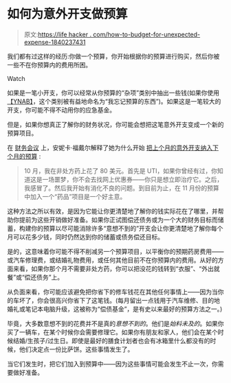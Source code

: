 # 如何为意外开支做预算

> 原文:[https://life hacker . com/how-to-budget-for-unexpected-expense-1840237431](https://lifehacker.com/how-to-budget-for-unexpected-expenses-1840237431)

我们都有过这样的经历:你做一个预算，你开始根据你的预算进行购买，然后你被一些不在你预算内的费用所困。

Watch

如果是一笔小开支，你可以经常从你预算的“杂项”类别中抽出一些钱(如果你使用[【YNAB】](https://www.youneedabudget.com/)，这个类别被有益地命名为“我忘记预算的东西”)。如果这是一笔较大的开支，你可能不得不动用你的应急基金。

但是，如果你想真正了解你的财务状况，你可能会想把这笔意外开支变成一个新的预算项目。

在 [财务会议](https://thefinancialdiet.com/) 上，安妮卡·福戴尔解释了她为什么开始 [把上个月的意外开支纳入下个月的预算](https://thefinancialdiet.com/every-thought-i-had-while-making-my-first-real-budget-of-2019-super-late-into-the-year/) :

> 10 月，我在非处方药上花了 80 美元。首先是 UTI，如果你曾经有过，你知道这是一场噩梦，你不会去找网上优惠券——你只是想立即治疗它。之后，我感冒了。然后我开始有消化不良的问题。到目前为止，在 11 月份的预算中加入一个“药品”项目是一个好主意。

这种方法之所以有效，是因为它能让你更清楚地了解你的钱实际花在了哪里，并帮助你提前为这些开销做好准备。如果你正试图偿还债务或为一个大的财务目标而储蓄，构建你的预算以尽可能消除许多“意想不到的”开支会让你更清楚地了解你每个月可以花多少钱，同时仍然达到你的储蓄或债务偿还目标。

是的，这意味着你可能不得不削减另一个预算项目，以平衡你的预期药房费用——或汽车修理费，或结婚礼物费用，或任何其他目前不在你预算内的费用。从好的方面来看，如果你那个月不需要非处方药，你可以把没花的钱转到“衣服”、“外出就餐”或“偿还债务”上。

从负面来看，你可能应该避免把你省下的修车钱花在其他任何事情上——因为当你的车坏了，你会很高兴你省下了这笔钱。(每月留出一点钱用于汽车维修、目的地婚礼或笔记本电脑升级，这被称为“偿债基金”，是有史以来最好的预算方法之一。)

毕竟，大多数意想不到的花费并不是真的*意想不到的*。他们是*始料未及的*。如果你买了一辆车，在某个时候你会需要修理它。如果你有朋友和家人，他们会在某个时候结婚/生孩子/过生日。即使是最好的膳食计划者也会有冰箱里什么都没有的时候，他们决定点一份比萨饼。这些事情发生了。

当它们发生时，把它们加入到预算中——因为这些事情可能会发生不止一次，你需要做好准备。